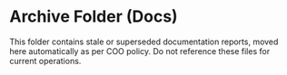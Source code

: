 # Archive Folder (Docs)

This folder contains stale or superseded documentation reports, moved here automatically as per COO policy. Do not reference these files for current operations.
